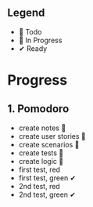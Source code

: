 ## Legend

- 📃 Todo
- 🚧 In Progress
- ✔ Ready

# Progress

## 1. Pomodoro
- create notes 📃
- create user stories 📃
- create scenarios 📃
- create tests 📃
- create logic 📃
- first test, red
- first test, green ✔
- 2nd test, red
- 2nd test, green ✔